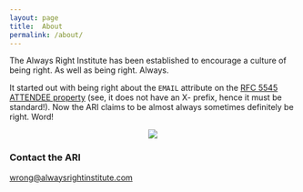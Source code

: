 ```yaml
---
layout: page
title:  About
permalink: /about/
---
```


The Always Right Institute has been established to encourage a culture of being
right. As well as being right. Always.

It started out with being right about the `EMAIL` attribute on the
[RFC 5545 ATTENDEE property](https://tools.ietf.org/html/rfc5545#section-3.8.4.1)
(see, it does not have an X- prefix, hence it must be standard!).
Now the ARI claims to be almost always sometimes definitely be right. Word!

<center><img src="{{ site.baseurl }}/images/ARI-symbol-logo.png" /></center>

### Contact the ARI

[wrong@alwaysrightinstitute.com](mailto:wrong@alwaysrightinstitute.com)
